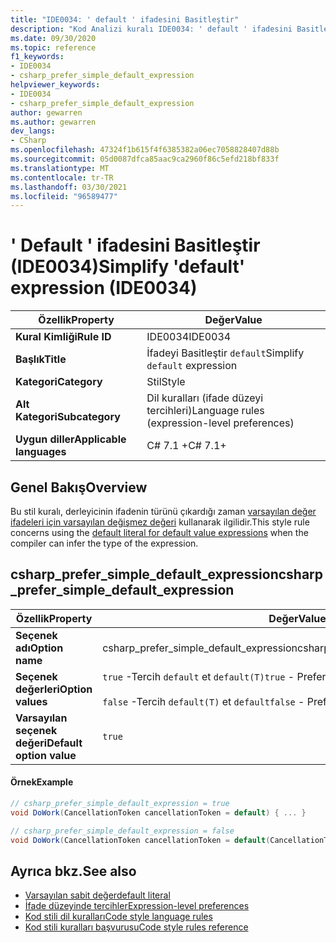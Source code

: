 ```yaml
---
title: "IDE0034: ' default ' ifadesini Basitleştir"
description: "Kod Analizi kuralı IDE0034: ' default ' ifadesini Basitleştir hakkında bilgi edinin"
ms.date: 09/30/2020
ms.topic: reference
f1_keywords:
- IDE0034
- csharp_prefer_simple_default_expression
helpviewer_keywords:
- IDE0034
- csharp_prefer_simple_default_expression
author: gewarren
ms.author: gewarren
dev_langs:
- CSharp
ms.openlocfilehash: 47324f1b615f4f6385382a06ec7058828407d88b
ms.sourcegitcommit: 05d0087dfca85aac9ca2960f86c5efd218bf833f
ms.translationtype: MT
ms.contentlocale: tr-TR
ms.lasthandoff: 03/30/2021
ms.locfileid: "96589477"
---
```

# <a name="simplify-default-expression-ide0034"></a><span data-ttu-id="2ba07-103">' Default ' ifadesini Basitleştir (IDE0034)</span><span class="sxs-lookup"><span data-stu-id="2ba07-103">Simplify 'default' expression (IDE0034)</span></span>

|<span data-ttu-id="2ba07-104">Özellik</span><span class="sxs-lookup"><span data-stu-id="2ba07-104">Property</span></span>|<span data-ttu-id="2ba07-105">Değer</span><span class="sxs-lookup"><span data-stu-id="2ba07-105">Value</span></span>|
|-|-|
| <span data-ttu-id="2ba07-106">**Kural Kimliği**</span><span class="sxs-lookup"><span data-stu-id="2ba07-106">**Rule ID**</span></span> | <span data-ttu-id="2ba07-107">IDE0034</span><span class="sxs-lookup"><span data-stu-id="2ba07-107">IDE0034</span></span> |
| <span data-ttu-id="2ba07-108">**Başlık**</span><span class="sxs-lookup"><span data-stu-id="2ba07-108">**Title**</span></span> | <span data-ttu-id="2ba07-109">İfadeyi Basitleştir `default`</span><span class="sxs-lookup"><span data-stu-id="2ba07-109">Simplify `default` expression</span></span> |
| <span data-ttu-id="2ba07-110">**Kategori**</span><span class="sxs-lookup"><span data-stu-id="2ba07-110">**Category**</span></span> | <span data-ttu-id="2ba07-111">Stil</span><span class="sxs-lookup"><span data-stu-id="2ba07-111">Style</span></span> |
| <span data-ttu-id="2ba07-112">**Alt Kategori**</span><span class="sxs-lookup"><span data-stu-id="2ba07-112">**Subcategory**</span></span> | <span data-ttu-id="2ba07-113">Dil kuralları (ifade düzeyi tercihleri)</span><span class="sxs-lookup"><span data-stu-id="2ba07-113">Language rules (expression-level preferences)</span></span> |
| <span data-ttu-id="2ba07-114">**Uygun diller**</span><span class="sxs-lookup"><span data-stu-id="2ba07-114">**Applicable languages**</span></span> | <span data-ttu-id="2ba07-115">C# 7.1 +</span><span class="sxs-lookup"><span data-stu-id="2ba07-115">C# 7.1+</span></span> |

## <a name="overview"></a><span data-ttu-id="2ba07-116">Genel Bakış</span><span class="sxs-lookup"><span data-stu-id="2ba07-116">Overview</span></span>

<span data-ttu-id="2ba07-117">Bu stil kuralı, derleyicinin ifadenin türünü çıkardığı zaman [varsayılan değer ifadeleri için varsayılan değişmez değeri](../../../csharp/language-reference/operators/default.md#default-literal) kullanarak ilgilidir.</span><span class="sxs-lookup"><span data-stu-id="2ba07-117">This style rule concerns using the [default literal for default value expressions](../../../csharp/language-reference/operators/default.md#default-literal) when the compiler can infer the type of the expression.</span></span>

## <a name="csharp_prefer_simple_default_expression"></a><span data-ttu-id="2ba07-118">csharp_prefer_simple_default_expression</span><span class="sxs-lookup"><span data-stu-id="2ba07-118">csharp_prefer_simple_default_expression</span></span>

|<span data-ttu-id="2ba07-119">Özellik</span><span class="sxs-lookup"><span data-stu-id="2ba07-119">Property</span></span>|<span data-ttu-id="2ba07-120">Değer</span><span class="sxs-lookup"><span data-stu-id="2ba07-120">Value</span></span>|
|-|-|
| <span data-ttu-id="2ba07-121">**Seçenek adı**</span><span class="sxs-lookup"><span data-stu-id="2ba07-121">**Option name**</span></span> | <span data-ttu-id="2ba07-122">csharp_prefer_simple_default_expression</span><span class="sxs-lookup"><span data-stu-id="2ba07-122">csharp_prefer_simple_default_expression</span></span>
| <span data-ttu-id="2ba07-123">**Seçenek değerleri**</span><span class="sxs-lookup"><span data-stu-id="2ba07-123">**Option values**</span></span> | <span data-ttu-id="2ba07-124">`true` -Tercih `default` et `default(T)`</span><span class="sxs-lookup"><span data-stu-id="2ba07-124">`true` - Prefer `default` over `default(T)`</span></span><br /><br /><span data-ttu-id="2ba07-125">`false` -Tercih `default(T)` et `default`</span><span class="sxs-lookup"><span data-stu-id="2ba07-125">`false` - Prefer `default(T)` over `default`</span></span> |
| <span data-ttu-id="2ba07-126">**Varsayılan seçenek değeri**</span><span class="sxs-lookup"><span data-stu-id="2ba07-126">**Default option value**</span></span> | `true` |

#### <a name="example"></a><span data-ttu-id="2ba07-127">Örnek</span><span class="sxs-lookup"><span data-stu-id="2ba07-127">Example</span></span>

```csharp
// csharp_prefer_simple_default_expression = true
void DoWork(CancellationToken cancellationToken = default) { ... }

// csharp_prefer_simple_default_expression = false
void DoWork(CancellationToken cancellationToken = default(CancellationToken)) { ... }
```

## <a name="see-also"></a><span data-ttu-id="2ba07-128">Ayrıca bkz.</span><span class="sxs-lookup"><span data-stu-id="2ba07-128">See also</span></span>

- [<span data-ttu-id="2ba07-129">Varsayılan sabit değer</span><span class="sxs-lookup"><span data-stu-id="2ba07-129">default literal</span></span>](../../../csharp/language-reference/operators/default.md#default-literal)
- [<span data-ttu-id="2ba07-130">İfade düzeyinde tercihler</span><span class="sxs-lookup"><span data-stu-id="2ba07-130">Expression-level preferences</span></span>](expression-level-preferences.md)
- [<span data-ttu-id="2ba07-131">Kod stili dil kuralları</span><span class="sxs-lookup"><span data-stu-id="2ba07-131">Code style language rules</span></span>](language-rules.md)
- [<span data-ttu-id="2ba07-132">Kod stili kuralları başvurusu</span><span class="sxs-lookup"><span data-stu-id="2ba07-132">Code style rules reference</span></span>](index.md)
